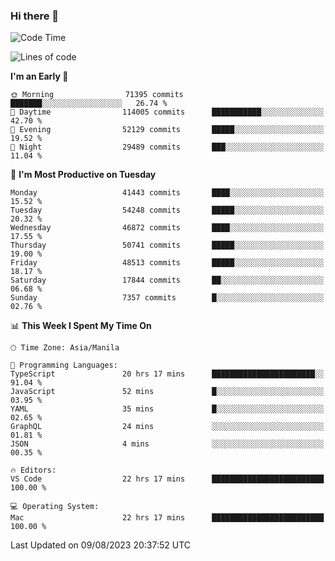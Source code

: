 ### Hi there 👋

<!--START_SECTION:waka-->
![Code Time](http://img.shields.io/badge/Code%20Time-4%2C222%20hrs%2052%20mins-blue)

![Lines of code](https://img.shields.io/badge/From%20Hello%20World%20I%27ve%20Written-104.1%20million%20lines%20of%20code-blue)

**I'm an Early 🐤** 

```text
🌞 Morning                71395 commits       ███████░░░░░░░░░░░░░░░░░░   26.74 % 
🌆 Daytime                114005 commits      ███████████░░░░░░░░░░░░░░   42.70 % 
🌃 Evening                52129 commits       █████░░░░░░░░░░░░░░░░░░░░   19.52 % 
🌙 Night                  29489 commits       ███░░░░░░░░░░░░░░░░░░░░░░   11.04 % 
```
📅 **I'm Most Productive on Tuesday** 

```text
Monday                   41443 commits       ████░░░░░░░░░░░░░░░░░░░░░   15.52 % 
Tuesday                  54248 commits       █████░░░░░░░░░░░░░░░░░░░░   20.32 % 
Wednesday                46872 commits       ████░░░░░░░░░░░░░░░░░░░░░   17.55 % 
Thursday                 50741 commits       █████░░░░░░░░░░░░░░░░░░░░   19.00 % 
Friday                   48513 commits       █████░░░░░░░░░░░░░░░░░░░░   18.17 % 
Saturday                 17844 commits       ██░░░░░░░░░░░░░░░░░░░░░░░   06.68 % 
Sunday                   7357 commits        █░░░░░░░░░░░░░░░░░░░░░░░░   02.76 % 
```


📊 **This Week I Spent My Time On** 

```text
🕑︎ Time Zone: Asia/Manila

💬 Programming Languages: 
TypeScript               20 hrs 17 mins      ███████████████████████░░   91.04 % 
JavaScript               52 mins             █░░░░░░░░░░░░░░░░░░░░░░░░   03.95 % 
YAML                     35 mins             █░░░░░░░░░░░░░░░░░░░░░░░░   02.65 % 
GraphQL                  24 mins             ░░░░░░░░░░░░░░░░░░░░░░░░░   01.81 % 
JSON                     4 mins              ░░░░░░░░░░░░░░░░░░░░░░░░░   00.35 % 

🔥 Editors: 
VS Code                  22 hrs 17 mins      █████████████████████████   100.00 % 

💻 Operating System: 
Mac                      22 hrs 17 mins      █████████████████████████   100.00 % 
```


 Last Updated on 09/08/2023 20:37:52 UTC
<!--END_SECTION:waka-->


<!--
**rad182/rad182** is a ✨ _special_ ✨ repository because its `README.md` (this file) appears on your GitHub profile.

Here are some ideas to get you started:

- 🔭 I’m currently working on ...
- 🌱 I’m currently learning ...
- 👯 I’m looking to collaborate on ...
- 🤔 I’m looking for help with ...
- 💬 Ask me about ...
- 📫 How to reach me: ...
- 😄 Pronouns: ...
- ⚡ Fun fact: ...
-->
